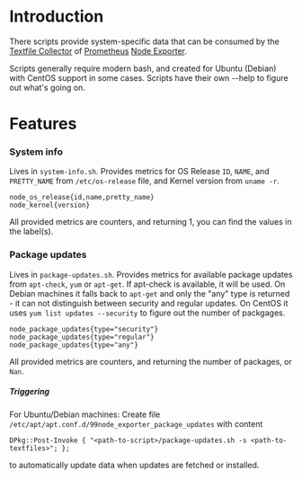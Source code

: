 # Introduction

There scripts provide system-specific data that can be consumed by the [Textfile Collector](https://github.com/prometheus/node_exporter/blob/master/README.md#textfile-collector) of [Prometheus](https://prometheus.io) [Node Exporter](https://github.com/prometheus/node_exporter).

Scripts generally require modern bash, and created for Ubuntu (Debian) with CentOS support in some cases. Scripts have their own --help to figure out what's going on.

# Features

### System info
Lives in `system-info.sh`. Provides metrics for OS Release `ID`, `NAME`, and `PRETTY_NAME` from `/etc/os-release` file, and Kernel version from `uname -r`.
```
node_os_release{id,name,pretty_name}
node_kernel{version}
```
All provided metrics are counters, and returning 1, you can find the values in the label(s).

### Package updates
Lives in `package-updates.sh`. Provides metrics for available package updates from `apt-check`, `yum` or `apt-get`.
If apt-check is available, it will be used. On Debian machines it falls back to `apt-get` and only the "any" type is returned - it can not distinguish between security and regular updates.
On CentOS it uses `yum list updates --security` to figure out the number of packgages.

```
node_package_updates{type="security"}
node_package_updates{type="regular"}
node_package_updates{type="any"}
```
All provided metrics are counters, and returning the number of packages, or `Nan`.

##### Triggering
For Ubuntu/Debian machines: Create file `/etc/apt/apt.conf.d/99node_exporter_package_updates` with content
```
DPkg::Post-Invoke { "<path-to-script>/package-updates.sh -s <path-to-textfiles>"; };
```
to automatically update data when updates are fetched or installed.
